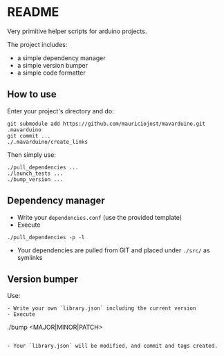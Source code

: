 # README

Very primitive helper scripts for arduino projects.

The project includes: 

- a simple dependency manager 
- a simple version bumper
- a simple code formatter

## How to use

Enter your project's directory and do: 

```
git submodule add https://github.com/mauriciojost/mavarduino.git .mavarduino
git commit ...
./.mavarduino/create_links
```

Then simply use:

```
./pull_dependencies ...
./launch_tests ...
./bump_version ...
```

## Dependency manager

- Write your `dependencies.conf` (use the provided template)
- Execute

```
./pull_dependencies -p -l
```

- Your dependencies are pulled from GIT and placed under `./src/` as symlinks

## Version bumper

Use: 

```
- Write your own `library.json` including the current version
- Execute

```
./bump <MAJOR|MINOR|PATCH>
```

- Your `library.json` will be modified, and commit and tags created.

```
